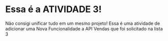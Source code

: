 # Essa é a ATIVIDADE 3! 

Não consigi unificar tudo em um mesmo projeto! Essa é uma atividade de adicionar uma Nova Funcionalidade a API Vendas que foi solicitado na lista 3
